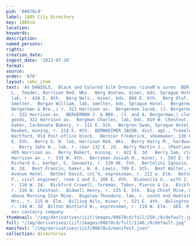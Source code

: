 ```yaml
---
pid: '00678cd'
label: 1885 City Directory
key: 1885cd
location: 
keywords: 
description: 
named_persons: 
rights: 
creation_date: 
ingest_date: '2023-07-26'
format: 
source: 
order: '678'
layout: cmhc_item
text: 'At DANIELS,  Black and Colored Silk Dresses risneR’e sures  BER 68 BIL     Berdinger
  L., feeder, Harrison Red. Wks.  Berg Andrew, miner, bds. Sprague Hotel.  Berg Frank,
  lab, r. 416 E. 8th.  Berg Nels., miner, bds. 804 E. 6th.  Berg Olof, lab, Manville
  Smelter.  Bergan William, lab, smelter, bds. Sprague Hotel.  Bergerman Abe, (J.
  Bergerman & Bro.,) r. 322 Harrison av.  Bergerman Jacob, (J. Bergerman & Bro.,)
  r. 322 Harrison av.  BERGERMAN J. & BRO., (J. and A. Bergerman,) clothing and furnishing
  goods, 322 Harrison av.  Bergman Charles, lab, bds. 819 W. Chestnut.  Bergmann John,
  baker, Carbonate Bakery, r. 111 E. 5th.  Bergren Swan, Sprague Hotel, 132 E. Chestnut.  Bergstresser
  Reuben, mining, r. 218 E. 8th.  BERNHEIMER JACOB, dist. agt., Travelers Ins. Co.,
  Hartford, Old Post-oflice block.  Bernier Frederick, shoemaker, 136 E. 6th, r. 144
  E. 5th.  Berry G. W. lab, Harrison Red. Wks.  Berry Harry M., hardware, 217 E. 6th.
  .  Berry John W., lab, r. rear 132 E. 2d.  Berry Martin J., (Pentland & Co.,) r.
  405 Harrison av.  Berry Robert, mining, r. 422 E. 3d.  Berry Sam, clothing, 508
  Harrison av., r. 335 W. 4th.  Berryman Josiah H., miner, r. 503 E. 5th.  Berryman
  Richard G., barkpr, G. Janowitz, r. 139 HE. 5th.  Bertolini Ignazio, saloon, 110
  W. 2d.  Best Francis, baker, W. A. Lewis, 709 E. 5th.  Best Walter, clk, bds. Fifth
  Avenue Hotel.  Bethel David, col’d, expressman, r. 212 w. Elm.  Betser Benjamin
  F., civil engineer, room 2 and 3, 108 E. 4th.  Bianeullo G., with I. Bertolini,
  r. 110 W. 2d.  Bickford Crowell, foreman, Tabor, Pierce & Co.  Bickford Fred B.,
  r. 216 W. Chestnut.  Bidwell Henry, r. 225 E. 5th.  Big Chief Mine, Carbonate Hill,
  above Morning Star Mine.  Bigelow Theodore, lab, r. south end Hemlock.  Bigger Josephine
  Mrs., r. 215 W. Elm.  Billing Nils, miner, r. 521 E. 4th.  Bulington Jane Mrs.,
  r. 144 W. 3d  Bilton Winfield W., expressman, r. 210 W. Elm.  GEO. 0. KEELER, Agent,
  ax» cascacry company    '
thumbnail: "/img/derivatives/iiif/images/00678cd/full/250,/0/default.jpg"
full: "/img/derivatives/iiif/images/00678cd/full/1140,/0/default.jpg"
manifest: "/img/derivatives/iiif/00678cd/manifest.json"
collection: directories
---
```

